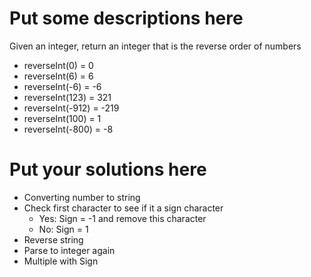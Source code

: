 
# Put some descriptions here 
Given an integer, return an integer that is the reverse order of numbers
- reverseInt(0) = 0
- reverseInt(6) = 6
- reverseInt(-6) = -6
- reverseInt(123) = 321
- reverseInt(-912) = -219
- reverseInt(100) = 1
- reverseInt(-800) = -8
# Put your solutions here
- Converting number to string 
- Check first character to see if it a sign character
    - Yes: Sign = -1 and remove this character 
    - No: Sign = 1
- Reverse string
- Parse to integer again
- Multiple with Sign
